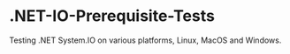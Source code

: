 # .NET-IO-Prerequisite-Tests

Testing .NET System.IO on various platforms, Linux, MacOS and Windows.